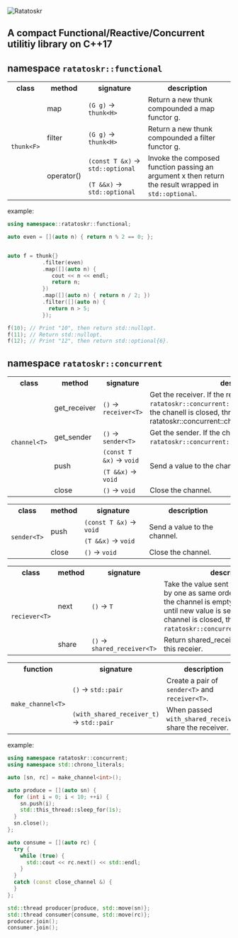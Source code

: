 ![Ratatoskr](https://raw.githubusercontent.com/GobanTKG/Ratatoskr-cpp/medias/medias/Ratatoskr_logo.png)
## A compact Functional/Reactive/Concurrent utilitiy library on C++17

## namespace `ratatoskr::functional`

<table>
  <tr>
    <th>class</th>
    <th>method</th>
    <th>signature</th>
    <th>description</th>
  </tr>
  <tr>
    <td rowspan="4"><code>thunk&lt;F&gt;</code></td>
    <td>map</td>
    <td><code>(G g)</code> -&gt; <code>thunk&lt;H&gt;</code></td>
    <td>Return a new thunk compounded a map functor g.</td>
  </tr>
  <tr>
    <td>filter</td>
    <td><code>(G g)</code> -&gt; <code>thunk&lt;H&gt;</code></td>
    <td>Return a new thunk compounded a filter functor g.</td>
  </tr>
  <tr>
    <td rowspan="2">operator()</td>
    <td><code>(const T &x)</code> -&gt; <code>std::optional<R></code></td>
    <td rowspan="2">Invoke the composed function passing an argument x then return the result wrapped in <code>std::optional</code>.</td>
  </tr>
  <tr>
    <td><code>(T &&x)</code> -&gt; <code>std::optional<R></code></td>
  </tr>
</table>

example: 

```c++
using namespace::ratatoskr::functional;

auto even = [](auto n) { return n % 2 == 0; };


auto f = thunk{}
           .filter(even)
           .map([](auto n) {
              cout << n << endl;
              return n;
           })
           .map([](auto n) { return n / 2; })
           .filter([](auto n) {
             return n > 5;
           });

f(10); // Print "10", then return std::nullopt.
f(11); // Return std::nullopt.
f(12); // Print "12", then return std::optional{6}.
```


## namespace `ratatoskr::concurrent`

<table>
  <tr>
    <th>class</th>
    <th>method</th>
    <th>signature</th>
    <th>description</th>
  </tr>
  <tr>
    <td rowspan="5"><code>channel&lt;T&gt;</code></td>
    <td>get_receiver</td>
    <td><code>()</code> -&gt; <code>receiver&lt;T&gt;</code></td>
    <td>Get the receiver. If the receiver is already got, throw <code>ratatoskr::concurrent::receiver_alredy_retrieved</code>.If the chanell is closed, throw </code>ratatoskr::concurrent::channel_already_closed</code>.</td>
  </tr>
  <tr>
    <td>get_sender</td>
    <td><code>()</code> -&gt; <code>sender&lt;T&gt;</code></td>
    <td>Get the sender. If the channel is closed, throw <code>ratatoskr::concurrent::channel_alredy_closed</code>.</td>
  </tr>
  <tr>
    <td rowspan="2">push</td>
    <td><code>(const T &x)</code> -&gt; <code>void</code></td>
    <td rowspan="2">Send a value to the channel.</td>
  </tr>
  <tr>
   <td><code>(T &&x)</code> -&gt; <code>void</code></td>
  </tr>
  <tr>
   <td>close</td>
   <td><code>()</code> -&gt; <code>void</code></td>
   <td>Close the channel.</td>
  </tr>
</table>

<table>
  <tr>
    <th>class</th>
    <th>method</th>
    <th>signature</th>
    <th>description</th>
  </tr>
  <tr>
    <td rowspan="3"><code>sender&lt;T&gt;</code></td>
    <td rowspan="2">push</td>
    <td><code>(const T &x)</code> -&gt; <code>void</code></td>
    <td rowspan="2">Send a value to the channel.</td>
  </tr>
  <tr>
   <td><code>(T &&x)</code> -&gt; <code>void</code></td>
  </tr>
  <tr>
   <td>close</td>
   <td><code>()</code> -&gt; <code>void</code></td>
   <td>Close the channel.</td>
  </tr>
</table>

<table>
  <tr>
    <th>class</th>
    <th>method</th>
    <th>signature</th>
    <th>description</th>
  </tr>
  <tr>
    <td rowspan="2"><code>reciever&lt;T&gt;</code></td>
    <td>next</td>
    <td><code>()</code> -&gt; <code>T</code></td>
    <td>Take the value sent to the channel one by one as same order as it was sent.If the channel is empty, block the thread until new value is sent.When the channel is closed, throw <code>ratatoskr::concurrent::close_channel</code>.</td>
  </tr>
  <tr>
   <td>share</td>
   <td><code>()</code> -&gt; <code>shared_receiver&lt;T&gt;</code></td>
   <td>Return shared_receier and invalidate this receier.</td>
  </tr>
</table>

<table>
  <tr>
    <th>function</th>
    <th>signature</th>
    <th>description</th>
  </tr>
  <tr>
    <td rowspan="2"><code>make_channel&lt;T&gt;</code></td>
    <td><code>()</code> -&gt; <code>std::pair<sender&lt;T&gt;, receiver&lt;T&gt;></code></td>
    <td>Create a pair of <code>sender&lt;T&gt;</code> and <code>receiver&lt;T&gt;</code>.</td>
  </tr>
  <tr>
    <td><code>(with_shared_receiver_t)</code> -&gt; <code>std::pair<sender&lt;T&gt;, shared_receiver&lt;T&gt;></code></td>
    <td>When passed <code>with_shared_receiver</code>, share the receiver.</td>
  </tr>
<table>

example:

```c++
using namespace ratatoskr::concurrent;
using namespace std::chrono_literals;

auto [sn, rc] = make_channel<int>();

auto produce = [](auto sn) {
  for (int i = 0; i < 10; ++i) {
    sn.push(i);
    std::this_thread::sleep_for(1s);
  }
  sn.close();
};

auto consume = [](auto rc) {
  try {
    while (true) {
      std::cout << rc.next() << std::endl;
    }
  }
  catch (const close_channel &) {
  }
};

std::thread producer{produce, std::move(sn)};
std::thread consumer{consume, std::move(rc)};
producer.join();
consumer.join();
```
